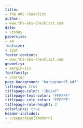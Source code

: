 ```yaml
---
title:
- The AKS Checklist
author:
- www.the-aks-checklist.com
date:
- \today
papersize:
- a4
fontsize:
- 12pt
footer-content:
- www.the-aks-checklist.com
geometry:
- margin=1in
fontfamily:
- charter
page-background: "background5.pdf"
titlepage: true
titlepage-color: "1b82af"
titlepage-text-color: "FFFFFF"
titlepage-rule-color: "FFFFFF"
titlepage-rule-height: 2
colorlinks: true
header-includes:
- \usepackage{lmodern}
---
```

